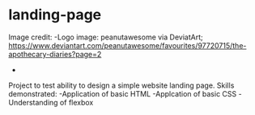 # landing-page


Image credit:
 -Logo image: peanutawesome via DeviatArt; https://www.deviantart.com/peanutawesome/favourites/97720715/the-apothecary-diaries?page=2

  -


Project to test ability to design a simple website landing page.
Skills demonstrated:
 -Application of basic HTML
 -Applcation of basic CSS
 -Understanding of flexbox

